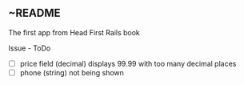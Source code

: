 ~README
----

The first app from Head First Rails book


Issue - ToDo

- [ ] price field (decimal) displays 99.99 with too many decimal places
- [ ] phone (string) not being shown
